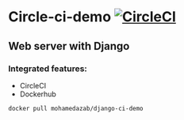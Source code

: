 # Circle-ci-demo [![CircleCI](https://circleci.com/gh/mohamedazab/Circle-ci-demo/tree/master.svg?style=svg)](https://circleci.com/gh/mohamedazab/Circle-ci-demo/tree/master)

## Web server with Django
### Integrated features:
  - CircleCI
  - Dockerhub
```
docker pull mohamedazab/django-ci-demo
```
